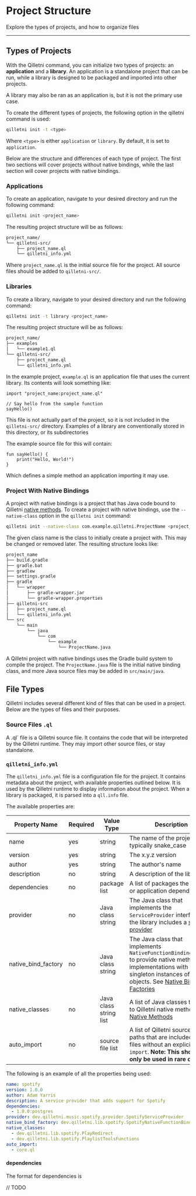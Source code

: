 # Project Structure

Explore the types of projects, and how to organize files

---

## Types of Projects

With the Qilletni command, you can initialize two types of projects: an **application** and a **library**. An application is a standalone project that can be run, while a library is designed to be packaged and imported into other projects.

A library may also be ran as an application is, but it is not the primary use case.

To create the different types of projects, the following option in the qilletni command is used:

```bash
qilletni init -t <type>
```

Where `<type>` is either `application` or `library`. By default, it is set to `application`.

Below are the structure and differences of each type of project. The first two sections will cover projects without native bindings, while the last section will cover projects with native bindings.

### Applications

To create an application, navigate to your desired directory and run the following command:

```bash
qilletni init <project_name>
```

The resulting project structure will be as follows:

```txt
project_name/
└── qilletni-src/
    ├── project_name.ql
    └── qilletni_info.yml
```

Where `project_name.ql` is the initial source file for the project. All source files should be added to `qilletni-src/`.

### Libraries

To create a library, navigate to your desired directory and run the following command:

```bash
qilletni init -t library <project_name>
```

The resulting project structure will be as follows:

```txt
project_name/
├── examples
│   └── example1.ql
└── qilletni-src/
    ├── project_name.ql
    └── qilletni_info.yml
```

In the example project, `example.ql` is an application file that uses the current library. Its contents will look something like:

```qilletni
import "project_name:project_name.ql"

// Say hello from the sample function
sayHello()
```

This file is not actually part of the project, so it is not included in the `qilletni-src/` directory. Examples of a library are conventionally stored in this directory, or its subdirectories

The example source file for this will contain:

```qilletni
fun sayHello() {
    print("Hello, World!")
}
```

Which defines a simple method an application importing it may use.

### Project With Native Bindings

A project with native bindings is a project that has Java code bound to Qilletni [native methods](language_basics/native_methods.md). To create a project with native bindings, use the `--native-class` option in the `qilletni init` command:

```bash
qilletni init --native-class com.example.qilletni.ProjectName <project_name>
```

The given class name is the class to initially create a project with. This may be changed or removed later. The resulting structure looks like:

```txt
project_name
├── build.gradle
├── gradle.bat
├── gradlew
├── settings.gradle
├── gradle
│   └── wrapper
│       ├── gradle-wrapper.jar
│       └── gradle-wrapper.properties
├── qilletni-src
│   ├── project_name.ql
│   └── qilletni_info.yml
└── src
    └── main
        └── java
            └── com
                └── example
                    └── ProjectName.java
```

A Qilletni project with native bindings uses the Gradle build system to compile the project. The `ProjectName.java` file is the initial native binding class, and more Java source files may be added in `src/main/java`.

## File Types

Qilletni includes several different kind of files that can be used in a project. Below are the types of files and their purposes.

### Source Files `.ql`

A .ql` file is a Qilletni source file. It contains the code that will be interpreted by the Qilletni runtime. They may import other source files, or stay standalone.

### `qilletni_info.yml`

The `qilletni_info.yml` file is a configuration file for the project. It contains metadata about the project, with available properties outlined below. It is used by the Qilletni runtime to display information about the project. When a library is packaged, it is parsed into a `qll.info` file.

The available properties are:


| Property Name       | Required | Value Type             | Description                                                  |
| ------------------- | -------- | ---------------------- | ------------------------------------------------------------ |
| name                | yes      | string                 | The name of the project, typically snake_case                |
| version             | yes      | string                 | The x.y.z version                                            |
| author              | yes      | string                 | The author's name                                            |
| description         | no       | string                 | A description of the library                                 |
| dependencies        | no       | package list           | A list of packages the library or application depends on     |
| provider            | no       | Java class string      | The Java class that implements the `ServiceProvider` interface, if the library includes a [service provider](language_reference/service_providers.md) |
| native_bind_factory | no       | Java class string      | The Java class that implements `NativeFunctionBindingFactory` to provide native methods' implementations with singleton instances of objects. See [Native Binding Factories](native_binding/native_binding_factories.md) |
| native_classes      | no       | Java class string list | A list of Java classes that bind to Qilletni native methods. See [Native Methods](native_binding/native_methods.md) |
| auto_import         | no       | source file list       | A list of Qilletni source file paths that are included in all files without an explicit `import`. **Note: This should only be used in rare cases** |

The following is an example of all the properties being used:

```yaml title="qilletni_info.yml"
name: spotify
version: 1.0.0
author: Adam Yarris
description: A service provider that adds support for Spotify
dependencies:
  - 1.0.0:postgres
provider: dev.qilletni.music.spotify.provider.SpotifyServiceProvider
native_bind_factory: dev.qilletni.lib.spotify.SpotifyNativeFunctionBindingFactory
native_classes:
  - dev.qilletni.lib.spotify.PlayRedirect
  - dev.qilletni.lib.spotify.PlaylistToolsFunctions
auto_import:
  - core.ql
```

#### dependencies

The format for dependencies is

// TODO
